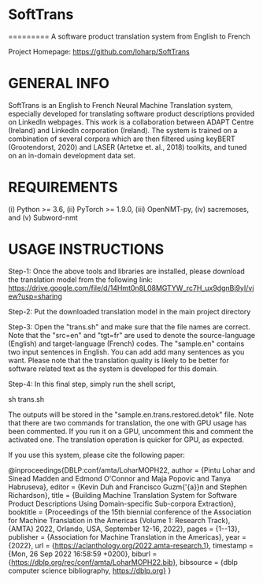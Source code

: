 # SoftTrans

========= 
A software product translation system from English to French

Project Homepage: https://github.com/loharp/SoftTrans

# GENERAL INFO

SoftTrans is an English to French Neural Machine Translation system, especially developed for translating software product descriptions provided on LinkedIn webpages. This work is a collaboration between ADAPT Centre (Ireland) and LinkedIn corporation (Ireland). The system is trained on a combination of several corpora which are then filtered using keyBERT (Grootendorst, 2020) and LASER (Artetxe et. al., 2018) toolkits, and tuned on an in-domain development data set.


# REQUIREMENTS
(i)   Python >= 3.6,
(ii)  PyTorch >= 1.9.0,
(iii) OpenNMT-py,
(iv)  sacremoses, and
(v)   Subword-nmt

# USAGE INSTRUCTIONS
Step-1: 
Once the above tools and libraries are installed, please download the translation model from the following link:
https://drive.google.com/file/d/14Hmt0n8L08MGTYW_rc7H_ux9dgnBi9yI/view?usp=sharing

Step-2:
Put the downloaded translation model in the main project directory

Step-3:
Open the "trans.sh" and make sure that the file names are correct. Note that the "src=en" and "tgt=fr" are used to denote the source-language (English) and target-language (French) codes. The "sample.en" contains two input sentences in English. You can add add many sentences as you want. Please note that the translation quality is likely to be better for software related text as the system is developed for this domain.

Step-4:
In this final step, simply run the shell script,

sh trans.sh

The outputs will be stored in the "sample.en.trans.restored.detok" file. Note that there are two commands for translation, the one with GPU usage has been commented. If you run it on a GPU, uncomment this and comment the activated one. The translation operation is quicker for GPU, as expected.


If you use this system, please cite the following paper:

@inproceedings{DBLP:conf/amta/LoharMOPH22,
  author    = {Pintu Lohar and
               Sinead Madden and
               Edmond O'Connor and
               Maja Popovic and
               Tanya Habruseva},
  editor    = {Kevin Duh and
               Francisco Guzm{\'{a}}n and
               Stephen Richardson},
  title     = {Building Machine Translation System for Software Product Descriptions
               Using Domain-specific Sub-corpora Extraction},
  booktitle = {Proceedings of the 15th biennial conference of the Association for
               Machine Translation in the Americas (Volume 1: Research Track), {AMTA}
               2022, Orlando, USA, September 12-16, 2022},
  pages     = {1--13},
  publisher = {Association for Machine Translation in the Americas},
  year      = {2022},
  url       = {https://aclanthology.org/2022.amta-research.1},
  timestamp = {Mon, 26 Sep 2022 16:58:59 +0200},
  biburl    = {https://dblp.org/rec/conf/amta/LoharMOPH22.bib},
  bibsource = {dblp computer science bibliography, https://dblp.org}
}





    
